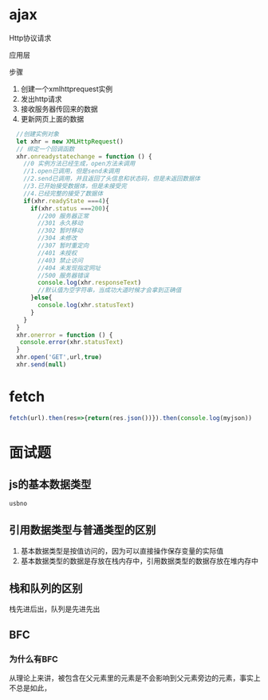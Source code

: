 # ajax

Http协议请求

应用层

步骤

1. 创建一个xmlhttprequest实例
2. 发出http请求
3. 接收服务器传回来的数据
4. 更新网页上面的数据

```javascript
  //创建实例对象
  let xhr = new XMLHttpRequest()
  // 绑定一个回调函数
  xhr.onreadystatechange = function () {
    //0 实例方法已经生成，open方法未调用
    //1.open已调用，但是send未调用
    //2.send已调用，并且返回了头信息和状态码，但是未返回数据体
    //3.已开始接受数据体，但是未接受完
    //4.已经完整的接受了数据体
    if(xhr.readyState ===4){
      if(xhr.status ===200){
        //200 服务器正常
        //301 永久移动
        //302 暂时移动
        //304 未修改
        //307 暂时重定向
        //401 未授权
        //403 禁止访问
        //404 未发现指定网址
        //500 服务器错误
        console.log(xhr.responseText)
        //默认值为空字符串，当成功大道时候才会拿到正确值
      }else{
        console.log(xhr.statusText)
      }
    }
  }
  xhr.onerror = function () {
   console.error(xhr.statusText) 
  }
  xhr.open('GET',url,true)
  xhr.send(null)

```

# fetch

```javascript
fetch(url).then(res=>{return(res.json())}).then(console.log(myjson))
```

# 面试题

## js的基本数据类型

```shell
usbno
```

## 引用数据类型与普通类型的区别

1. 基本数据类型是按值访问的，因为可以直接操作保存变量的实际值
2. 基本数据类型的数据是存放在栈内存中，引用数据类型的数据存放在堆内存中

## 栈和队列的区别

栈先进后出，队列是先进先出

## BFC

### 为什么有BFC

从理论上来讲，被包含在父元素里的元素是不会影响到父元素旁边的元素，事实上不总是如此，